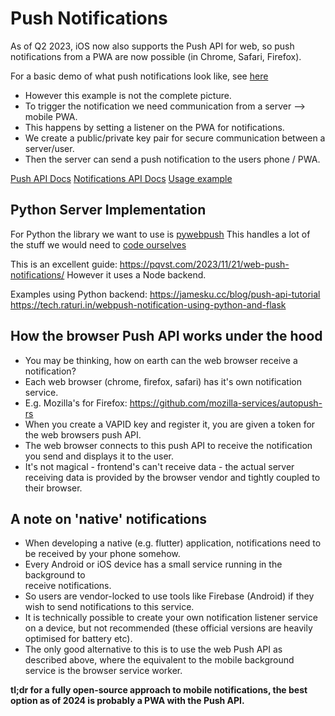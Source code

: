 # Push Notifications

As of Q2 2023, iOS now also supports the Push API for web, so push notifications
from a PWA are now possible (in Chrome, Safari, Firefox).

For a basic demo of what push notifications look like, see
[here](https://whatpwacando.today/notifications)

- However this example is not the complete picture.
- To trigger the notification we need communication from a server --> mobile PWA.
- This happens by setting a listener on the PWA for notifications.
- We create a public/private key pair for secure communication between a server/user.
- Then the server can send a push notification to the users phone / PWA.

[Push API Docs](https://developer.mozilla.org/en-US/docs/Web/API/Push_API)
[Notifications API Docs](https://developer.mozilla.org/en-US/docs/Web/API/Notifications_API)
[Usage example](https://developer.mozilla.org/en-US/docs/Web/Progressive_web_apps/Tutorials/js13kGames/Re-engageable_Notifications_Push)

## Python Server Implementation

For Python the library we want to use is [pywebpush](https://github.com/web-push-libs/pywebpush)
This handles a lot of the stuff we would need to
[code ourselves](https://blog.mozilla.org/services/2016/08/23/sending-vapid-identified-webpush-notifications-via-mozillas-push-service)

This is an excellent guide:
https://pqvst.com/2023/11/21/web-push-notifications/
However it uses a Node backend.

Examples using Python backend:
https://jamesku.cc/blog/push-api-tutorial
https://tech.raturi.in/webpush-notification-using-python-and-flask

## How the browser Push API works under the hood

- You may be thinking, how on earth can the web browser receive a notification?
- Each web browser (chrome, firefox, safari) has it's own notification service.
- E.g. Mozilla's for Firefox: https://github.com/mozilla-services/autopush-rs
- When you create a VAPID key and register it, you are given a token for the
  web browsers push API.
- The web browser connects to this push API to receive the notification you send
  and displays it to the user.
- It's not magical - frontend's can't receive data - the actual server receiving data
  is provided by the browser vendor and tightly coupled to their browser.

## A note on 'native' notifications

- When developing a native (e.g. flutter) application, notifications need to be
  received by your phone somehow.
- Every Android or iOS device has a small service running in the background to     
  receive notifications.
- So users are vendor-locked to use tools like Firebase (Android) if they wish to
  send notifications to this service.
- It is technically possible to create your own notification listener service
  on a device, but not recommended (these official versions are heavily optimised
  for battery etc).
- The only good alternative to this is to use the web Push API as described above,
  where the equivalent to the mobile background service is the browser service 
  worker.

**tl;dr for a fully open-source approach to mobile notifications, the best option
as of 2024 is probably a PWA with the Push API.**
